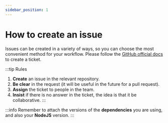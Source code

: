 ```yaml
---
sidebar_position: 1
---
```


# How to create an issue

Issues can be created in a variety of ways, so you can choose the most convenient method for your workflow. Please follow the [GitHub official docs](https://docs.github.com/en/issues/tracking-your-work-with-issues/creating-an-issue) to create a ticket.

:::tip Rules
1. **Create** an issue in the relevant repository.
2. **Be clear** in the request (it will be useful in the future for a pull request).
3. **Assign** the ticket to people in the team.
4. **Insist** if there is no answer in the ticket, the idea is that it be collaborative.
:::

:::info
Remember to attach the versions of the **dependencies** you are using, and also your **NodeJS** version.
:::